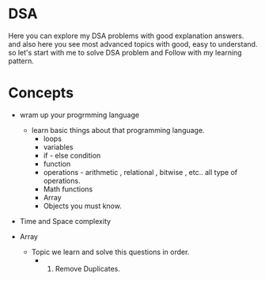 # DSA

Here you can explore my DSA problems with good explanation answers. and also here you see most advanced topics with good, easy to understand. so let's start with me to solve DSA problem and Follow with my learning pattern.

# Concepts

- wram up your progrmming language

  - learn basic things about that programming language.
    - loops
    - variables
    - if - else condition
    - function
    - operations - arithmetic , relational , bitwise , etc.. all type of operations.
    - Math functions
    - Array
    - Objects you must know.

- Time and Space complexity

- Array
  - Topic we learn and solve this questions in order.
    - 1. Remove Duplicates.

